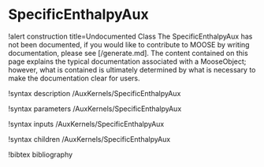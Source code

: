 <!-- MOOSE Documentation Stub: Remove this when content is added. -->

# SpecificEnthalpyAux

!alert construction title=Undocumented Class
The SpecificEnthalpyAux has not been documented, if you would like to contribute to MOOSE by
writing documentation, please see [/generate.md]. The content contained on this page explains
the typical documentation associated with a MooseObject; however, what is contained is ultimately
determined by what is necessary to make the documentation clear for users.

!syntax description /AuxKernels/SpecificEnthalpyAux

!syntax parameters /AuxKernels/SpecificEnthalpyAux

!syntax inputs /AuxKernels/SpecificEnthalpyAux

!syntax children /AuxKernels/SpecificEnthalpyAux

!bibtex bibliography
